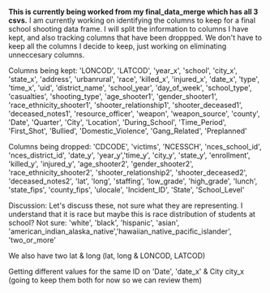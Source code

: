 **This is currently being worked from my final_data_merge which has all 3 csvs.**
I am currently working on identifying the columns to keep for a final school shooting data frame. I will split the information to columns I have kept, and also tracking columns that have been droppped. We don't have to keep all the columns I decide to keep, just working on eliminating unneccesary columns. 

Columns being kept: 'LONCOD', 'LATCOD', 'year_x', 'school', 'city_x', 'state_x', 'address', 'urbanrural', 'race', 'killed_x', 'injured_x', 'date_x', 'type', 'time_x', 'uid', 'district_name', 'school_year', 'day_of_week', 'school_type', 'casualties', 'shooting_type', 'age_shooter1', 'gender_shooter1', 'race_ethnicity_shooter1', 'shooter_relationship1', 'shooter_deceased1', 'deceased_notes1', 'resource_officer', 'weapon', 'weapon_source', 'county', 'Date', 'Quarter', 'City', 'Location', 'During_School', 'Time_Period', 'First_Shot', 'Bullied', 'Domestic_Violence', 'Gang_Related', 'Preplanned'


Columns being dropped: 'CDCODE', 'victims', 'NCESSCH', 'nces_school_id', 'nces_district_id', 'date_y', 'year_y','time_y', 'city_y', 'state_y', 'enrollment', 'killed_y', 'injured_y', 'age_shooter2', 'gender_shooter2', 'race_ethnicity_shooter2', 'shooter_relationship2', 'shooter_deceased2', 'deceased_notes2', 'lat', 'long', 'staffing', 'low_grade', 'high_grade', 'lunch', 'state_fips', 'county_fips', 'ulocale', 'Incident_ID', 'State', 'School_Level'


Discussion: 
Let's discuss these, not sure what they are representing. I understand that it is race but maybe this is race distribution of students at school? Not sure: 'white', 'black', 'hispanic', 'asian', 'american_indian_alaska_native','hawaiian_native_pacific_islander', 'two_or_more'

We also have two lat & long (lat, long & LONCOD, LATCOD)

Getting different values for the same ID on 'Date', 'date_x' & City	city_x (going to keep them both for now so we can review them)